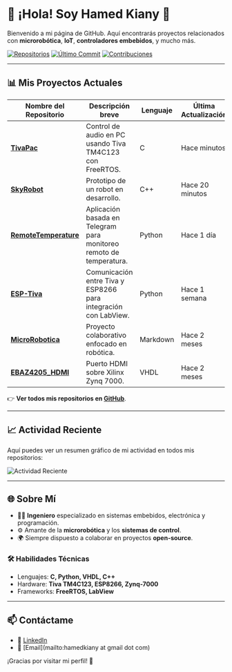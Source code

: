 # 👋 ¡Hola! Soy **Hamed Kiany** 🌟

Bienvenido a mi página de GitHub. Aquí encontrarás proyectos relacionados con **microrobótica**, **IoT**, **controladores embebidos**, y mucho más.

[![Repositorios](https://img.shields.io/badge/📂-Mis%20Repositorios-blue?style=flat-square)](https://github.com/hamedkiany?tab=repositories)
[![Último Commit](https://img.shields.io/github/last-commit/hamedkiany?style=flat-square)](#)
[![Contribuciones](https://img.shields.io/badge/🤝-Abierto%20a%20Colaboraciones-green?style=flat-square)](#)

---

## 📊 **Mis Proyectos Actuales**

| Nombre del Repositorio             | Descripción breve                                                                                       | Lenguaje  | Última Actualización |
|------------------------------------|--------------------------------------------------------------------------------------------------------|-----------|-----------------------|
| [**TivaPac**](https://github.com/hamedkiany/TivaPac)          | Control de audio en PC usando Tiva TM4C123 con FreeRTOS.                                               | C         | Hace minutos         |
| [**SkyRobot**](https://github.com/hamedkiany/SkyRobot)        | Prototipo de un robot en desarrollo.                                                                  | C++       | Hace 20 minutos      |
| [**RemoteTemperature**](https://github.com/hamedkiany/RemoteTemperature) | Aplicación basada en Telegram para monitoreo remoto de temperatura.                                   | Python    | Hace 1 día           |
| [**ESP-Tiva**](https://github.com/hamedkiany/ESP-Tiva)        | Comunicación entre Tiva y ESP8266 para integración con LabView.                                       | Python    | Hace 1 semana        |
| [**MicroRobotica**](https://github.com/hamedkiany/MicroRobotica) | Proyecto colaborativo enfocado en robótica.                                                          | Markdown  | Hace 2 meses         |
| [**EBAZ4205_HDMI**](https://github.com/hamedkiany/EBAZ4205_HDMI) | Puerto HDMI sobre Xilinx Zynq 7000.                                                                  | VHDL      | Hace 2 meses         |

👉 **Ver todos mis repositorios en [GitHub](https://github.com/hamedkiany?tab=repositories)**.

---

## 📈 **Actividad Reciente**

Aquí puedes ver un resumen gráfico de mi actividad en todos mis repositorios:

![Actividad Reciente](https://hamedkiany.github.io/<nombre-repositorio>/activity-chart.png)

---

## 🌐 **Sobre Mí**

- 🧑‍💻 **Ingeniero** especializado en sistemas embebidos, electrónica y programación.
- ⚙️ Amante de la **microrobótica** y los **sistemas de control**.
- 🌍 Siempre dispuesto a colaborar en proyectos **open-source**.

### 🛠️ **Habilidades Técnicas**
- Lenguajes: **C, Python, VHDL, C++**
- Hardware: **Tiva TM4C123, ESP8266, Zynq-7000**
- Frameworks: **FreeRTOS, LabView**

---

## 📫 **Contáctame**

- 💼 [LinkedIn]([https://linkedin.com/in/hamedkiany](https://www.linkedin.com/in/hamed-nejad-143800234/))
- 📧 [Email](mailto:hamedkiany at gmail dot com)

¡Gracias por visitar mi perfil! 🌟
